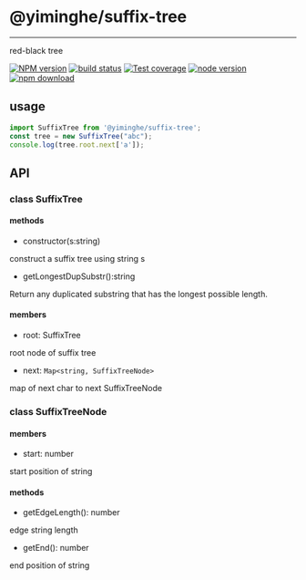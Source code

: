 # @yiminghe/suffix-tree
---

red-black tree

[![NPM version][npm-image]][npm-url]
[![build status][travis-image]][travis-url]
[![Test coverage][coveralls-image]][coveralls-url]
[![node version][node-image]][node-url]
[![npm download][download-image]][download-url]

[npm-image]: http://img.shields.io/npm/v/@yiminghe/suffix-tree.svg?style=flat-square
[npm-url]: http://npmjs.org/package/@yiminghe/suffix-tree
[travis-image]: https://img.shields.io/travis/yiminghe/suffix-tree.svg?style=flat-square
[travis-url]: https://travis-ci.org/yiminghe/suffix-tree
[coveralls-image]: https://img.shields.io/coveralls/yiminghe/suffix-tree.svg?style=flat-square
[coveralls-url]: https://coveralls.io/r/yiminghe/suffix-tree?branch=master
[gemnasium-image]: http://img.shields.io/gemnasium/yiminghe/suffix-tree.svg?style=flat-square
[gemnasium-url]: https://gemnasium.com/yiminghe/suffix-tree
[node-image]: https://img.shields.io/badge/node.js-%3E=10.0.0-green.svg?style=flat-square
[node-url]: http://nodejs.org/download/
[download-image]: https://img.shields.io/npm/dm/@yiminghe/suffix-tree.svg?style=flat-square
[download-url]: https://npmjs.org/package/@yiminghe/suffix-tree

## usage

```javascript
import SuffixTree from '@yiminghe/suffix-tree';
const tree = new SuffixTree("abc");
console.log(tree.root.next['a']);
```

## API

### class SuffixTree

#### methods

- constructor(s:string)

construct a suffix tree using string s

- getLongestDupSubstr():string

Return any duplicated substring that has the longest possible length. 

#### members

- root: SuffixTree

root node of suffix tree

- next: `Map<string, SuffixTreeNode>`

map of next char to next SuffixTreeNode

### class SuffixTreeNode

#### members

- start: number

start position of string

#### methods

- getEdgeLength(): number

edge string length

- getEnd(): number

end position of string



